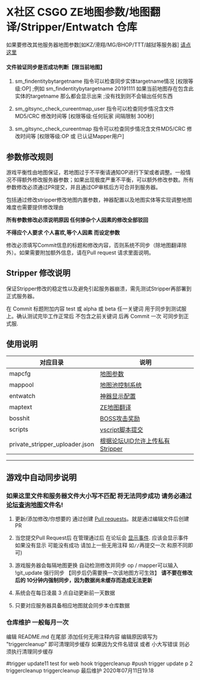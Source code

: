 # X社区 CSGO ZE地图参数/地图翻译/Stripper/Entwatch 仓库

如果要修改其他服务器地图参数[如KZ/滑翔/MG/BHOP/TTT/越狱等服务器] [请点这里](https://github.com/e54385991/GeneralMapcfg)

#### 文件验证同步是否成功判断【限当前地图】


1. sm_findentitybytargetname 指令可以检查同步实体targetname情况 [权限等级:OP]
;例如 sm_findentitybytargetname 20191111 如果当前地图存在包含此实体的targetname 那么都会显示出来
;没有找到则不会输出任何东西

2. sm_gitsync_check_cureentmap_user 指令可以检查同步情况含文件MD5/CRC 修改时间等 [权限等级:任何玩家 间隔限制 300秒]
3. sm_gitsync_check_cureentmap 指令可以检查同步情况含文件MD5/CRC 修改时间等 [权限等级:OP 或 已认证Mapper用户]

## 参数修改规则

游戏平衡性由地图保证，若地图过于不平衡请通知OP进行下架或者调整。一般情况不得额外修改服务器参数；如果出现极度严重不平衡，可以额外修改参数。所有参数修改必须通过PR提交，并且通过OP审核后方可合并到服务器。

包括通过修改stripper修改地图内置参数，神器配置以及地图实体等实现调整地图难度也需要提供修改理由

**所有参数修改必须说明原因 任何掺杂个人因素的修改全部驳回**

**不得应个人要求 个人喜欢,等个人因素 而设定参数**

修改必须填写Commit信息的标题和修改内容，否则系统不同步（除地图翻译除外）。如果需要附加额外信息，请在Pull request 请求里面说明。

## Stripper 修改说明

保证Stripper修改的稳定性以及避免引起服务器崩溃，需先测试Stripper再部署到正式服务器。

在 Commit 标题附加内容 test 或 alpha 或 beta 任一关键词 用于同步到测试服上。确认测试完毕工作正常后 不包含之前关键词 后再 Commit 一次 可同步到正式服.

## 使用说明

| 对应目录 | 说明                                                                       |
|----------|----------------------------------------------------------------------------|
| mapcfg   | [地图参数](https://github.com/MapTextLang/MapTextLang/blob/master/参数说明.md)       |
| mappool  | [地图池控制系统](https://github.com/MapTextLang/MapTextLang/blob/master/其他修改说明.md) |
| entwatch | [神器显示配置](https://github.com/MapTextLang/MapTextLang/blob/master/其他修改说明.md)   |
| maptext  | [ZE地图翻译](https://github.com/MapTextLang/MapTextLang/blob/master/其他修改说明.md)     |
| bosshit  | [BOSS攻击奖励](https://github.com/MapTextLang/MapTextLang/blob/master/其他修改说明.md)   |
| scripts  | [vscript脚本提交](https://github.com/MapTextLang/MapTextLang/blob/master/scripts/vscripts/脚本提交说明.md)   |
| private_stripper_uploader.json  | [根据论坛UID允许上传私有Stripper](https://bbs.93x.net/plugin.php?id=xnet_mappost:p_stripper_post)    |


---

## 游戏中自动同步说明

### 如果这里文件和服务器文件大小写不匹配 将无法同步成功 请务必通过[论坛查询地图](https://bbs.93x.net/plugin.php?id=xnet_mappost:xnet_map_query)文件名!

1. 更新/添加修改/你想要的 通过创建 [Pull requests](https://github.com/MapTextLang/MapTextLang/pull/new/master)。就是通过编辑文件后创建PR

2. 当您提交Pull Request后 在管理通过后 在论坛会 [显示事件](https://bbs.93x.net/plugin.php?id=xnet_events:xnet_events). 应该会显示事件 如果没有显示 可能没有成功 请加上一些无用注释 如`//`再提交一次 和原不同即可)

3. 游戏服务器会每隔地图更换 自动检测修改并同步 op / mapper可以输入 !git_update 强行同步 【同步后仍需要换一次该地图方可生效】
**请不要在修改后的 10分钟内强制同步，因为数据尚未缓存而造成无法更新**

1. 系统会在每日凌晨 3 点自动更新前一天数据

2. 只要对应服务器具备相应地图就会同步本仓库数据

### 仓库维护 一般每月一次

编辑 README.md 在尾部 添加任何无用注释内容
编辑原因填写为 "triggercleanup" 即可清理同步缓存
如果因为文件名错误  或者 小大写错误 则必须执行清理同步缓存

#trigger update11
test for web hook triggercleanup
#push trigger update p 2
triggercleanup triggercleanup 最后维护
    2020年07月11日19.18
    
